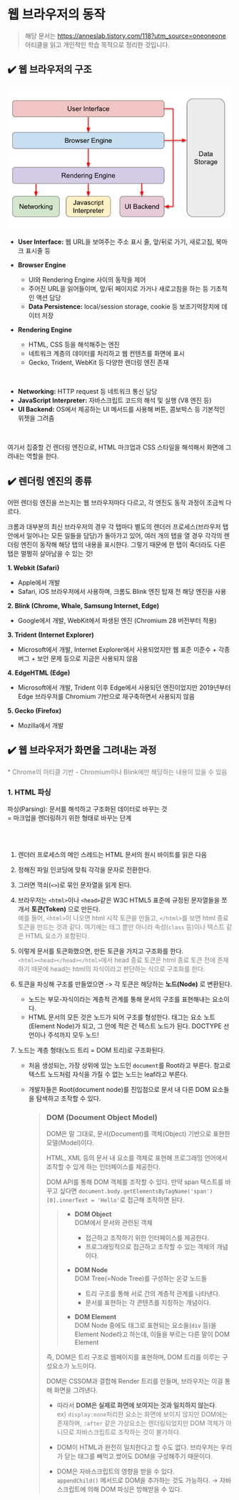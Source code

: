 # 웹 브라우저의 동작

> 해당 문서는 https://anneslab.tistory.com/118?utm_source=oneoneone 아티클을 읽고 개인적인 학습 목적으로 정리한 것입니다.

## ✔️ 웹 브라우저의 구조

![structure_img](./img/브라우저렌더링.png)

- **User Interface:** 웹 URL을 보여주는 주소 표시 줄, 앞/뒤로 가기, 새로고침, 북마크 표시줄 등
- **Browser Engine**
  - UI와 Rendering Engine 사이의 동작을 제어
  - 주어진 URL을 읽어들이며, 앞/뒤 페이지로 가거나 새로고침을 하는 등 기초적인 액션 담당
  - **Data Persistence:** local/session storage, cookie 등 보조기억장치에 데이터 저장
- **Rendering Engine**

  - HTML, CSS 등을 해석해주는 엔진
  - 네트워크 계층의 데이터를 처리하고 웹 컨텐츠를 화면에 표시
  - Gecko, Trident, WebKit 등 다양한 렌더링 엔진 존재

<br />

- **Networking:** HTTP request 등 네트워크 통신 담당
- **JavaScript Interpreter:** 자바스크립트 코드의 해석 및 실행 (V8 엔진 등)
- **UI Backend:** OS에서 제공하는 UI 메서드를 사용해 버튼, 콤보박스 등 기본적인 위젯을 그려줌

<br />

여기서 집중할 건 렌더링 엔진으로, HTML 마크업과 CSS 스타일을 해석해서 화면에 그려내는 역할을 한다.

## ✔️ 렌더링 엔진의 종류

어떤 렌더링 엔진을 쓰는지는 웹 브라우저마다 다르고, 각 엔진도 동작 과정이 조금씩 다르다.

크롬과 대부분의 최신 브라우저의 경우 각 탭마다 별도의 렌더러 프로세스(브라우저 탭 안에서 일어나는 모든 일들을 담당)가 돌아가고 있어, 여러 개의 탭을 열 경우 각각의 렌더링 엔진이 동작해 해당 탭의 내용을 표시한다. 그렇기 때문에 한 탭이 죽더라도 다른 탭은 멀쩡히 살아남을 수 있는 것!

**1. Webkit (Safari)**

- Apple에서 개발
- Safari, iOS 브라우저에서 사용하며, 크롬도 Blink 엔진 탑재 전 해당 엔진을 사용

**2. Blink (Chrome, Whale, Samsung Internet, Edge)**

- Google에서 개발, WebKit에서 파생된 엔진 (Chromium 28 버전부터 적용)

**3. Trident (Internet Explorer)**

- Microsoft에서 개발, Internet Explorer에서 사용되었지만 웹 표준 미준수 + 각종 버그 + 보안 문제 등으로 지금은 사용되지 않음

**4. EdgeHTML (Edge)**

- Microsoft에서 개발, Trident 이후 Edge에서 사용되던 엔진이었지만 2019년부터 Edge 브라우저를 Chromium 기반으로 재구축하면서 사용되지 않음

**5. Gecko (Firefox)**

- Mozilla에서 개발

## ✔️ 웹 브라우저가 화면을 그려내는 과정

<span style="color:grey">\* Chrome의 아티클 기반 - Chromium이나 Blink에만 해당하는 내용이 있을 수 있음</span>

### 1. HTML 파싱

파싱(Parsing): 문서를 해석하고 구조화된 데이터로 바꾸는 것
<br/>
= 마크업을 렌더링하기 위한 형태로 바꾸는 단계

<br/>
<br/>

1. 렌더러 프로세스의 메인 스레드는 HTML 문서의 원시 바이트를 읽은 다음
2. 정해진 파일 인코딩에 맞춰 각각을 문자로 전환한다.
3. 그러면 꺽쇠(`<>`)로 묶인 문자열을 읽게 된다.

4. 브라우저는 `<html>`이나 `<head>`같은 W3C HTML5 표준에 규정된 문자열들을 쪼개서 **토큰(Token)** 으로 만든다.  
   <span style="color:grey">예를 들어, `<html>`이 나오면 html 시작 토큰을 만들고, `</html>`를 보면 html 종료 토큰을 만드는 것과 같다. 여기에는 태그 뿐만 아니라 속성(`class` 등)이나 텍스트 같은 HTML 요소가 포함된다.</span>

5. 이렇게 문서를 토큰화했으면, 만든 토큰을 가지고 구조화를 한다.  
   <span style="color:grey">`<html><head></head></html>`에서 head 종료 토큰은 html 종료 토큰 전에 존재하기 때문에 head는 html의 자식이라고 판단하는 식으로 구조화를 한다.</span>

6. 토큰을 파싱해 구조를 만들었으면 -> 각 토큰은 해당하는 **노드(Node)** 로 변환된다.

   - 노드는 부모-자식이라는 계층적 관계를 통해 문서의 구조를 표현해내는 요소이다.
   - HTML 문서의 모든 것은 노드가 되어 구조를 형성한다. 태그는 요소 노트(Element Node)가 되고, 그 안에 적은 건 텍스트 노드가 된다. DOCTYPE 선언이나 주석까지 모두 노드!

7. 노드는 계층 형태(노드 트리 = DOM 트리)로 구조화된다.

   - 처음 생성되는, 가장 상위에 있는 노드인 `document`를 Root라고 부른다. 참고로 텍스트 노드처럼 자식을 가질 수 없는 노드는 leaf라고 부른다.
   - 개발자들은 Root(document node)를 진입점으로 문서 내 다른 DOM 요소들을 탐색하고 조작할 수 있다.

     > ### DOM (Document Object Model)
     >
     > DOM은 말 그대로, 문서(Document)를 객체(Object) 기반으로 표현한 모델(Model)이다.
     >
     > HTML, XML 등의 문서 내 요소를 객체로 표현해 프로그래밍 언어에서 조작할 수 있게 하는 인터페이스를 제공한다.
     >
     > DOM API를 통해 DOM 객체를 조작할 수 있다. 만약 span 텍스트를 바꾸고 싶다면 `document.body.getElementsByTagName('span')[0].innerText = 'Hello'`로 접근해 조작하면 된다.
     >
     > > - **DOM Object**  
     > >   DOM에서 문서와 관련된 객체
     > >
     > >   - 접근하고 조작하기 위한 인터페이스를 제공한다.
     > >   - 프로그래밍적으로 접근하고 조작할 수 있는 객체의 개념이다.
     > >
     > > - **DOM Node**  
     > >   DOM Tree(=Node Tree)를 구성하는 온갖 노드들
     > >
     > >   - 트리 구조를 통해 서로 간의 계층적 관계를 나타낸다.
     > >   - 문서를 표현하는 각 콘텐츠를 지칭하는 개념이다.
     > >
     > > - **DOM Element**  
     > >   DOM Node 중에도 태그로 표현되는 요소들(`div` 등)을 Element Node라고 하는데, 이들을 부르는 다른 말이 DOM Element
     >
     > 즉, DOM은 트리 구조로 웹페이지를 표현하며, DOM 트리를 이루는 구성요소가 노드이다.
     >
     > DOM은 CSSOM과 결합해 Render 트리를 만들며, 브라우저는 이걸 통해 화면을 그려낸다.
     >
     > - 따라서 **DOM은 실제로 화면에 보여지는 것과 일치하지 않는다**.  
     >   <span style="color:grey">ex) `display:none`처리한 요소는 화면에 보이지 않지만 DOM에는 존재하며, `:after` 같은 가상요소는 렌더링되었지만 DOM 객체가 아니므로 자바스크립트로 조작하는 것이 불가하다.</span>
     >
     > - DOM이 HTML과 완전히 일치한다고 할 수도 없다. 브라우저는 우리가 닫는 태그를 빼먹고 썼어도 DOM을 구성해주기 때문이다.
     >
     > - DOM은 자바스크립트의 영향을 받을 수 있다.  
     >    `appendChild()` 메서드로 DOM을 추가하는 것도 가능하다. → 자바스크립트에 의해 DOM 파싱은 방해받을 수 있다.
     >   <br/>
